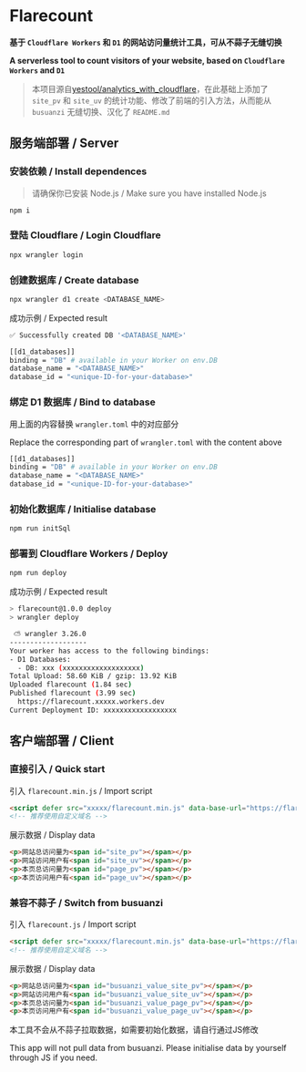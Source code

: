 # Flarecount

**基于 `Cloudflare Workers` 和 `D1` 的网站访问量统计工具，可从不蒜子无缝切换**

**A serverless tool to count visitors of your website, based on `Cloudflare Workers` and `D1`**

> 本项目源自[yestool/analytics_with_cloudflare](https://github.com/yestool/analytics_with_cloudflare)，在此基础上添加了 `site_pv` 和 `site_uv` 的统计功能、修改了前端的引入方法，从而能从 `busuanzi` 无缝切换、汉化了 `README.md`

## 服务端部署 / Server

### 安装依赖 / Install dependences

> 请确保你已安装 Node.js / Make sure you have installed Node.js

```bash
npm i
```

### 登陆 Cloudflare / Login Cloudflare

```bash
npx wrangler login
```

### 创建数据库 / Create database

```bash
npx wrangler d1 create <DATABASE_NAME>
```

成功示例 / Expected result

```bash
✅ Successfully created DB '<DATABASE_NAME>'

[[d1_databases]]
binding = "DB" # available in your Worker on env.DB
database_name = "<DATABASE_NAME>"
database_id = "<unique-ID-for-your-database>"
```

### 绑定 D1 数据库 / Bind to database

用上面的内容替换 `wrangler.toml` 中的对应部分

Replace the corresponding part of `wrangler.toml` with the content above

```bash
[[d1_databases]]
binding = "DB" # available in your Worker on env.DB
database_name = "<DATABASE_NAME>"
database_id = "<unique-ID-for-your-database>"
```

### 初始化数据库 / Initialise database

```bash
npm run initSql
```

### 部署到 Cloudflare Workers / Deploy

```bash
npm run deploy
```

成功示例 / Expected result

```bash
> flarecount@1.0.0 deploy
> wrangler deploy

 ⛅️ wrangler 3.26.0
-------------------
Your worker has access to the following bindings:
- D1 Databases:
  - DB: xxx (xxxxxxxxxxxxxxxxxxx)
Total Upload: 58.60 KiB / gzip: 13.92 KiB
Uploaded flarecount (1.84 sec)
Published flarecount (3.99 sec)
  https://flarecount.xxxxx.workers.dev
Current Deployment ID: xxxxxxxxxxxxxxxxxx
```

## 客户端部署 / Client

### 直接引入 / Quick start

引入 `flarecount.min.js` / Import script

```html
<script defer src="xxxxx/flarecount.min.js" data-base-url="https://flarecount.xxx.workers.dev"></script>
<!-- 推荐使用自定义域名 -->
```

展示数据 / Display data

```html
<p>网站总访问量为<span id="site_pv"></span></p>
<p>网站访问用户有<span id="site_uv"></span></p>
<p>本页总访问量为<span id="page_pv"></span></p>
<p>本页访问用户有<span id="page_uv"></span></p>
```

### 兼容不蒜子 / Switch from busuanzi

引入 `flarecount.js` / Import script

```html
<script defer src="xxxxx/flarecount.min.js" data-base-url="https://flarecount.xxx.workers.dev" data-busuanzi-mode="true"></script>
<!-- 推荐使用自定义域名 -->
```

展示数据 / Display data

```html
<p>网站总访问量为<span id="busuanzi_value_site_pv"></span></p>
<p>网站访问用户有<span id="busuanzi_value_site_uv"></span></p>
<p>本页总访问量为<span id="busuanzi_value_page_pv"></span></p>
<p>本页访问用户有<span id="busuanzi_value_page_uv"></span></p>
```

本工具不会从不蒜子拉取数据，如需要初始化数据，请自行通过JS修改

This app will not pull data from busuanzi. Please initialise data by yourself through JS if you need.
